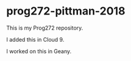# prog272-pittman-2018

This is my Prog272 repository.

I added this in Cloud 9.

I worked on this in Geany.